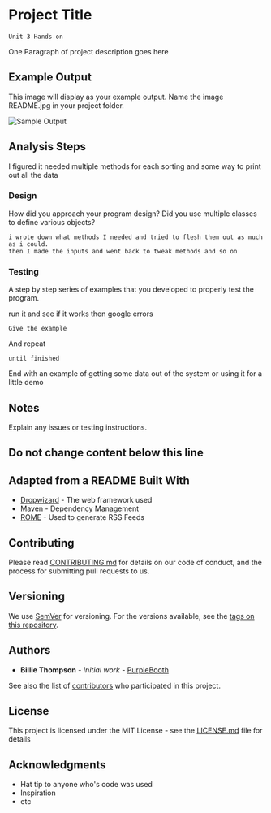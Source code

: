 # Project Title
    Unit 3 Hands on
One Paragraph of project description goes here

## Example Output

This image will display as your example output. Name the image README.jpg in your project folder.

![Sample Output](README.jpg)

## Analysis Steps

I figured it needed multiple methods for each sorting and some way to print out all the data 

### Design

How did you approach your program design? Did you use multiple classes to define various objects?

```
i wrote down what methods I needed and tried to flesh them out as much as i could.
then I made the inputs and went back to tweak methods and so on
```

### Testing

A step by step series of examples that you developed to properly test the program. 

run it and see if it works then google errors

```
Give the example
```

And repeat

```
until finished
```

End with an example of getting some data out of the system or using it for a little demo

## Notes

Explain any issues or testing instructions.

## Do not change content below this line
## Adapted from a README Built With

* [Dropwizard](http://www.dropwizard.io/1.0.2/docs/) - The web framework used
* [Maven](https://maven.apache.org/) - Dependency Management
* [ROME](https://rometools.github.io/rome/) - Used to generate RSS Feeds

## Contributing

Please read [CONTRIBUTING.md](https://gist.github.com/PurpleBooth/b24679402957c63ec426) for details on our code of conduct, and the process for submitting pull requests to us.

## Versioning

We use [SemVer](http://semver.org/) for versioning. For the versions available, see the [tags on this repository](https://github.com/your/project/tags). 

## Authors

* **Billie Thompson** - *Initial work* - [PurpleBooth](https://github.com/PurpleBooth)

See also the list of [contributors](https://github.com/your/project/contributors) who participated in this project.

## License

This project is licensed under the MIT License - see the [LICENSE.md](LICENSE.md) file for details

## Acknowledgments

* Hat tip to anyone who's code was used
* Inspiration
* etc
